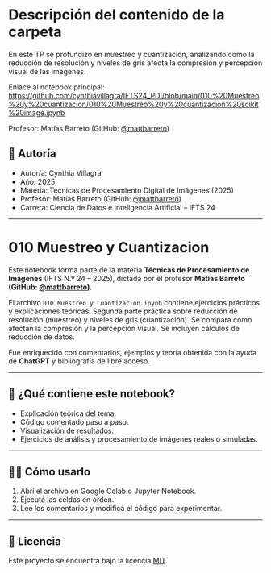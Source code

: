 # Descripción del contenido de la carpeta
En este TP se profundizó en muestreo y cuantización, analizando cómo la reducción de resolución y niveles de gris afecta la compresión y percepción visual de las imágenes.

Enlace al notebook principal: https://github.com/cynthiavillagra/IFTS24_PDI/blob/main/010%20Muestreo%20y%20cuantizacion/010%20Muestreo%20y%20cuantizacion%20scikit%20image.ipynb

Profesor: Matías Barreto (GitHub: [@mattbarreto](https://github.com/mattbarreto))

## 👤 Autoría

- Autor/a: Cynthia Villagra
- Año: 2025  
- Materia: Técnicas de Procesamiento Digital de Imágenes (2025)  
- Profesor: Matías Barreto (GitHub: [@mattbarreto](https://github.com/mattbarreto))  
- Carrera: Ciencia de Datos e Inteligencia Artificial – IFTS 24

---

# 010 Muestreo y Cuantizacion

Este notebook forma parte de la materia **Técnicas de Procesamiento de Imágenes** (IFTS N.º 24 – 2025), dictada por el profesor **Matías Barreto (GitHub: [@mattbarreto](https://github.com/mattbarreto))**.  

El archivo `010 Muestreo y Cuantizacion.ipynb` contiene ejercicios prácticos y explicaciones teóricas:
Segunda parte práctica sobre reducción de resolución (muestreo) y niveles de gris (cuantización). Se compara cómo afectan la compresión y la percepción visual. Se incluyen cálculos de reducción de datos.

Fue enriquecido con comentarios, ejemplos y teoría obtenida con la ayuda de **ChatGPT** y bibliografía de libre acceso.

---

## 📘 ¿Qué contiene este notebook?

- Explicación teórica del tema.
- Código comentado paso a paso.
- Visualización de resultados.
- Ejercicios de análisis y procesamiento de imágenes reales o simuladas.

---

## 🧑‍💻 Cómo usarlo

1. Abrí el archivo en Google Colab o Jupyter Notebook.
2. Ejecutá las celdas en orden.
3. Leé los comentarios y modificá el código para experimentar.

---

## 📄 Licencia

Este proyecto se encuentra bajo la licencia [MIT](https://opensource.org/licenses/MIT).
